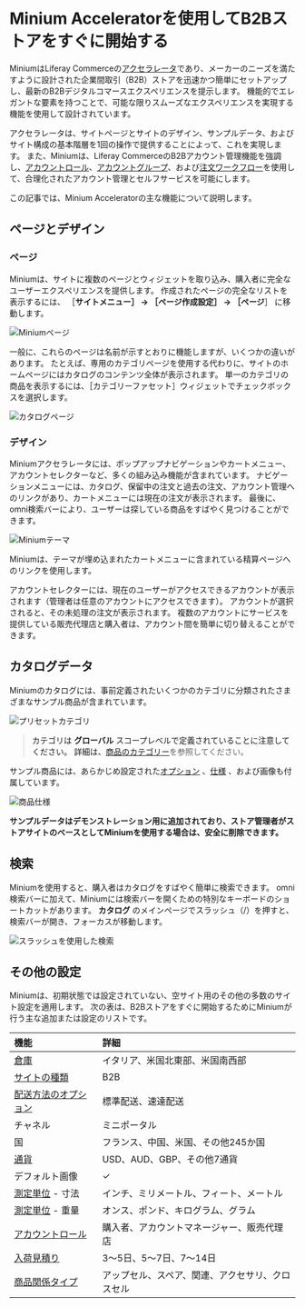 # Minium Acceleratorを使用してB2Bストアをすぐに開始する

MiniumはLiferay Commerceの[アクセラレータ](./accelerators.md)であり、メーカーのニーズを満たすように設計された企業間取引（B2B）ストアを迅速かつ簡単にセットアップし、最新のB2Bデジタルコマースエクスペリエンスを提示します。 機能的でエレガントな要素を持つことで、可能な限りスムーズなエクスペリエンスを実現する機能を使用して設計されています。

アクセラレータは、サイトページとサイトのデザイン、サンプルデータ、およびサイト構成の基本階層を1回の操作で提供することによって、これを実現します。 また、Miniumは、Liferay CommerceのB2Bアカウント管理機能を強調し、[アカウントロール](../users-and-accounts/account-management/account-roles.md)、[アカウントグループ](../users-and-accounts/account-management/creating-a-new-account-group.md)、および[注文ワークフロー](../order-management/order-workflows/introduction-to-order-workflows.md)を使用して、合理化されたアカウント管理とセルフサービスを可能にします。

この記事では、Minium Acceleratorの主な機能について説明します。

<a name="pages-and-design" />

## ページとデザイン

### ページ

Miniumは、サイトに複数のページとウィジェットを取り込み、購入者に完全なユーザーエクスペリエンスを提供します。 作成されたページの完全なリストを表示するには、 ［**サイトメニュー］ → ［ページ作成設定］ → ［ページ**］ に移動します。

![Miniumページ](./using-the-minium-accelerator-to-jump-start-your-b2b-store/images/01.png)

一般に、これらのページは名前が示すとおりに機能しますが、いくつかの違いがあります。 たとえば、専用のカテゴリページを使用する代わりに、サイトのホームページにはカタログのコンテンツ全体が表示されます。 単一のカテゴリの商品を表示するには、［カテゴリーファセット］ウィジェットでチェックボックスを選択します。

![カタログページ](./using-the-minium-accelerator-to-jump-start-your-b2b-store/images/02.png)

### デザイン

Miniumアクセラレータには、ポップアップナビゲーションやカートメニュー、アカウントセレクターなど、多くの組み込み機能が含まれています。 ナビゲーションメニューには、カタログ、保留中の注文と過去の注文、アカウント管理へのリンクがあり、カートメニューには現在の注文が表示されます。 最後に、omni検索バーにより、ユーザーは探している商品をすばやく見つけることができます。

![Miniumテーマ](./using-the-minium-accelerator-to-jump-start-your-b2b-store/images/03.png)

Miniumは、テーマが埋め込まれたカートメニューに含まれている精算ページへのリンクを使用します。

アカウントセレクターには、現在のユーザーがアクセスできるアカウントが表示されます（管理者は任意のアカウントにアクセスできます）。 アカウントが選択されると、その未処理の注文が表示されます。 複数のアカウントにサービスを提供している販売代理店と購入者は、アカウント間を簡単に切り替えることができます。

<a name="catalog-data" />

## カタログデータ

Miniumのカタログには、事前定義されたいくつかのカテゴリに分類されたさまざまなサンプル商品が含まれています。

![プリセットカテゴリ](./using-the-minium-accelerator-to-jump-start-your-b2b-store/images/04.png)

> カテゴリは **グローバル** スコープレベルで定義されていることに注意してください。 詳細は、[商品のカテゴリー](../product-management/creating-and-managing-products/products/organizing-your-catalog-with-product-categories.md)を参照してください。

サンプル商品には、あらかじめ設定された[オプション](../product-management/creating-and-managing-products/products/using-product-options.md) 、[仕様](../product-management/creating-and-managing-products/products/specifications.md) 、および画像も付属しています。

![商品仕様](./using-the-minium-accelerator-to-jump-start-your-b2b-store/images/05.png)

**サンプルデータはデモンストレーション用に追加されており、ストア管理者がストアサイトのベースとしてMiniumを使用する場合は、安全に削除できます。**

<a name="search" />

## 検索

Miniumを使用すると、購入者はカタログをすばやく簡単に検索できます。 omni検索バーに加えて、Miniumには検索バーを開くための特別なキーボードのショートカットがあります。 **カタログ** のメインページでスラッシュ（/）を押すと、検索バーが開き、フォーカスが移動します。

![スラッシュを使用した検索](./using-the-minium-accelerator-to-jump-start-your-b2b-store/images/06.png)

<a name="other-configurations" />

## その他の設定

Miniumは、初期状態では設定されていない、空サイト用のその他の多数のサイト設定を適用します。 次の表は、B2Bストアをすぐに開始するためにMiniumが行う主な追加または設定のリストです。

| 機能                                                                                                                    | 詳細                       |
| :--- | :--- |
| [倉庫](../product-management/managing-inventory/setting-up-commerce-warehouses.md)                                      | イタリア、米国北東部、米国南西部         |
| [サイトの種類](../starting-a-store/sites-and-site-types.md)                                                                 | B2B                      |
| [配送方法のオプション](../store-administration/configuring-shipping-methods/using-the-flat-rate-shipping-method.md)             | 標準配送、速達配送                |
| チャネル                                                                                                                  | ミニポータル                   |
| 国                                                                                                                     | フランス、中国、米国、その他245か国      |
| [通貨](../store-administration/currencies/adding-a-new-currency.md)                                                     | USD、AUD、GBP、その他7通貨       |
| デフォルト画像                                                                                                               | &#10003;                 |
| [測定単位](../store-administration/configuring-shipping-methods/measurement-units.md) - 寸法                                | インチ、ミリメートル、フィート、メートル     |
| [測定単位](../store-administration/configuring-shipping-methods/measurement-units.md) - 重量                                | オンス、ポンド、キログラム、グラム        |
| [アカウントロール](../users-and-accounts/account-management/account-roles.md)                                                 | 購入者、アカウントマネージャー、販売代理店    |
| [入荷見積り](../product-management/managing-inventory/availability-estimates.md)                                           | 3～5日、5～7日、7～14日          |
| [商品関係タイプ](../product-management/creating-and-managing-products/products/related-products-up-sells-and-cross-sells.md) | アップセル、スペア、関連、アクセサリ、クロスセル |
